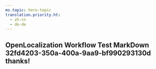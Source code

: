 ```yaml
---
ms.topic: hero-topic
translation.priority.ht: 
  - zh-cn
  - de-de
---
```

## OpenLocalization Workflow Test MarkDown 32fd4203-350a-400a-9aa9-bf990293130d thanks!
